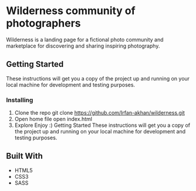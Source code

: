 # Wilderness community of photographers 
Wilderness is a landing page for a fictional photo community and marketplace for discovering and sharing inspiring photography. 
## Getting Started
These instructions will get you a copy of the project up and running on your local machine for development and testing purposes.

### Installing
1. Clone the repo
git clone https://github.com/Irfan-akhan/wilderness.git
2. Open home file
open index.html
3. Explore
Enjoy :)
Getting Started
These instructions will get you a copy of the project up and running on your local machine for development and testing purposes.


## Built With
* HTML5
* CSS3
* SASS
